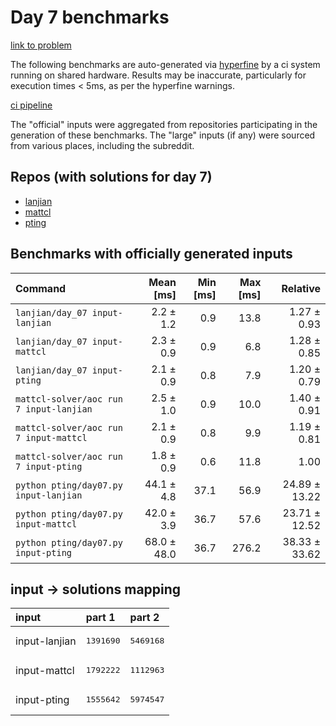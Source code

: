 # Day 7 benchmarks

[link to problem](http://adventofcode.com/2022/day/7)

The following benchmarks are auto-generated via [hyperfine](https://github.com/sharkdp/hyperfine) by a ci system running on shared hardware. Results may be inaccurate, particularly for execution times < 5ms, as per the hyperfine warnings.

[ci pipeline](http://ci.papercode.net:8080/teams/aoc2022/pipelines/aoc-compare-2022)

The "official" inputs were aggregated from repositories participating in the generation of these benchmarks. The "large" inputs (if any) were sourced from various places, including the subreddit.

## Repos (with solutions for day 7)


- [lanjian](https://github.com/LanJian/aoc-2022)
- [mattcl](https://github.com/mattcl/aoc2022)
- [pting](https://github.com/pting/aoc2022)

## Benchmarks with officially generated inputs
| Command | Mean [ms] | Min [ms] | Max [ms] | Relative |
|:---|---:|---:|---:|---:|
| `lanjian/day_07 input-lanjian` | 2.2 ± 1.2 | 0.9 | 13.8 | 1.27 ± 0.93 |
| `lanjian/day_07 input-mattcl` | 2.3 ± 0.9 | 0.9 | 6.8 | 1.28 ± 0.85 |
| `lanjian/day_07 input-pting` | 2.1 ± 0.9 | 0.8 | 7.9 | 1.20 ± 0.79 |
| `mattcl-solver/aoc run 7 input-lanjian` | 2.5 ± 1.0 | 0.9 | 10.0 | 1.40 ± 0.91 |
| `mattcl-solver/aoc run 7 input-mattcl` | 2.1 ± 0.9 | 0.8 | 9.9 | 1.19 ± 0.81 |
| `mattcl-solver/aoc run 7 input-pting` | 1.8 ± 0.9 | 0.6 | 11.8 | 1.00 |
| `python pting/day07.py input-lanjian` | 44.1 ± 4.8 | 37.1 | 56.9 | 24.89 ± 13.22 |
| `python pting/day07.py input-mattcl` | 42.0 ± 3.9 | 36.7 | 57.6 | 23.71 ± 12.52 |
| `python pting/day07.py input-pting` | 68.0 ± 48.0 | 36.7 | 276.2 | 38.33 ± 33.62 |

## input -> solutions mapping
|input|part 1|part 2|
|:---|:---|:---|
|input-lanjian|<pre>1391690</pre>|<pre>5469168</pre>|
|input-mattcl|<pre>1792222</pre>|<pre>1112963</pre>|
|input-pting|<pre>1555642</pre>|<pre>5974547</pre>|
